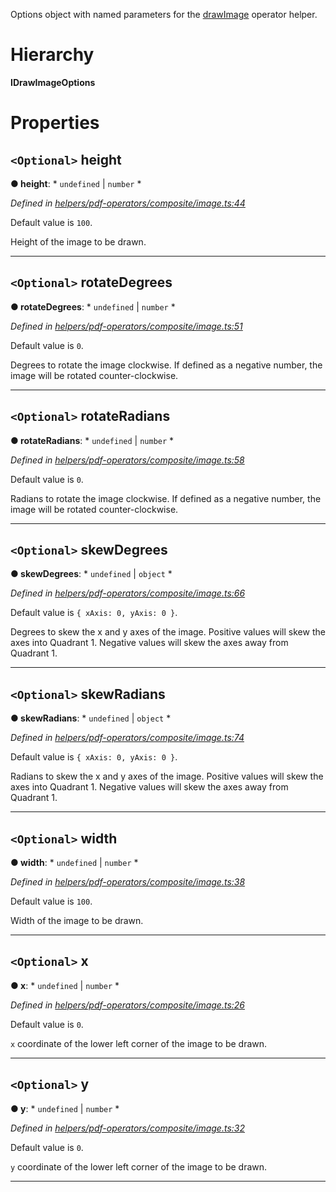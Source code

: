 

Options object with named parameters for the [drawImage](../modules/_helpers_pdf_operators_composite_image_.md#drawimage) operator helper.

# Hierarchy

**IDrawImageOptions**

# Properties

<a id="height"></a>

## `<Optional>` height

**● height**: * `undefined` &#124; `number`
*

*Defined in [helpers/pdf-operators/composite/image.ts:44](https://github.com/Hopding/pdf-lib/blob/0d3a994/src/helpers/pdf-operators/composite/image.ts#L44)*

Default value is `100`.

Height of the image to be drawn.

___
<a id="rotatedegrees"></a>

## `<Optional>` rotateDegrees

**● rotateDegrees**: * `undefined` &#124; `number`
*

*Defined in [helpers/pdf-operators/composite/image.ts:51](https://github.com/Hopding/pdf-lib/blob/0d3a994/src/helpers/pdf-operators/composite/image.ts#L51)*

Default value is `0`.

Degrees to rotate the image clockwise. If defined as a negative number, the image will be rotated counter-clockwise.

___
<a id="rotateradians"></a>

## `<Optional>` rotateRadians

**● rotateRadians**: * `undefined` &#124; `number`
*

*Defined in [helpers/pdf-operators/composite/image.ts:58](https://github.com/Hopding/pdf-lib/blob/0d3a994/src/helpers/pdf-operators/composite/image.ts#L58)*

Default value is `0`.

Radians to rotate the image clockwise. If defined as a negative number, the image will be rotated counter-clockwise.

___
<a id="skewdegrees"></a>

## `<Optional>` skewDegrees

**● skewDegrees**: * `undefined` &#124; `object`
*

*Defined in [helpers/pdf-operators/composite/image.ts:66](https://github.com/Hopding/pdf-lib/blob/0d3a994/src/helpers/pdf-operators/composite/image.ts#L66)*

Default value is `{ xAxis: 0, yAxis: 0 }`.

Degrees to skew the x and y axes of the image. Positive values will skew the axes into Quadrant 1. Negative values will skew the axes away from Quadrant 1.

___
<a id="skewradians"></a>

## `<Optional>` skewRadians

**● skewRadians**: * `undefined` &#124; `object`
*

*Defined in [helpers/pdf-operators/composite/image.ts:74](https://github.com/Hopding/pdf-lib/blob/0d3a994/src/helpers/pdf-operators/composite/image.ts#L74)*

Default value is `{ xAxis: 0, yAxis: 0 }`.

Radians to skew the x and y axes of the image. Positive values will skew the axes into Quadrant 1. Negative values will skew the axes away from Quadrant 1.

___
<a id="width"></a>

## `<Optional>` width

**● width**: * `undefined` &#124; `number`
*

*Defined in [helpers/pdf-operators/composite/image.ts:38](https://github.com/Hopding/pdf-lib/blob/0d3a994/src/helpers/pdf-operators/composite/image.ts#L38)*

Default value is `100`.

Width of the image to be drawn.

___
<a id="x"></a>

## `<Optional>` x

**● x**: * `undefined` &#124; `number`
*

*Defined in [helpers/pdf-operators/composite/image.ts:26](https://github.com/Hopding/pdf-lib/blob/0d3a994/src/helpers/pdf-operators/composite/image.ts#L26)*

Default value is `0`.

`x` coordinate of the lower left corner of the image to be drawn.

___
<a id="y"></a>

## `<Optional>` y

**● y**: * `undefined` &#124; `number`
*

*Defined in [helpers/pdf-operators/composite/image.ts:32](https://github.com/Hopding/pdf-lib/blob/0d3a994/src/helpers/pdf-operators/composite/image.ts#L32)*

Default value is `0`.

`y` coordinate of the lower left corner of the image to be drawn.

___

